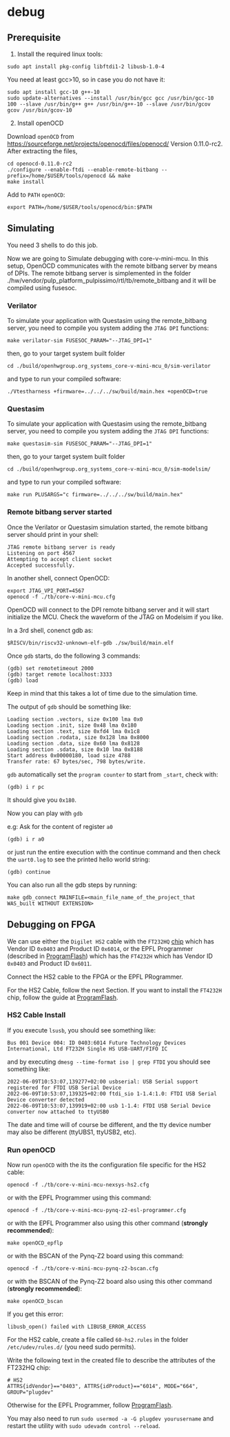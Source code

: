 #  debug

## Prerequisite

1. Install the required linux tools:

```
sudo apt install pkg-config libftdi1-2 libusb-1.0-4
```

You need at least gcc>10, so in case you do not have it:

```
sudo apt install gcc-10 g++-10
sudo update-alternatives --install /usr/bin/gcc gcc /usr/bin/gcc-10 100 --slave /usr/bin/g++ g++ /usr/bin/g++-10 --slave /usr/bin/gcov gcov /usr/bin/gcov-10
```

2. Install openOCD

Download `openOCD` from https://sourceforge.net/projects/openocd/files/openocd/
Version 0.11.0-rc2.
After extracting the files,

```
cd openocd-0.11.0-rc2
./configure --enable-ftdi --enable-remote-bitbang --prefix=/home/$USER/tools/openocd && make
make install
```

Add to `PATH` `openOCD`:

```
export PATH=/home/$USER/tools/openocd/bin:$PATH
```
## Simulating

You need 3 shells to do this job.

Now we are going to Simulate debugging with core-v-mini-mcu.
In this setup, OpenOCD communicates with the remote bitbang server by means of DPIs.
The remote bitbang server is simplemented in the folder ./hw/vendor/pulp_platform_pulpissimo/rtl/tb/remote_bitbang and it will be compiled using fusesoc.

### Verilator

To simulate your application with Questasim using the remote_bitbang server, you need to compile you system adding the `JTAG DPI` functions:

```
make verilator-sim FUSESOC_PARAM="--JTAG_DPI=1"
```

then, go to your target system built folder

```
cd ./build/openhwgroup.org_systems_core-v-mini-mcu_0/sim-verilator
```

and type to run your compiled software:

```
./Vtestharness +firmware=../../../sw/build/main.hex +openOCD=true
```

### Questasim

To simulate your application with Questasim using the remote_bitbang server, you need to compile you system adding the `JTAG DPI` functions:

```
make questasim-sim FUSESOC_PARAM="--JTAG_DPI=1"
```

then, go to your target system built folder

```
cd ./build/openhwgroup.org_systems_core-v-mini-mcu_0/sim-modelsim/
```

and type to run your compiled software:

```
make run PLUSARGS="c firmware=../../../sw/build/main.hex"
```
### Remote bitbang server started

Once the Verilator or Questasim simulation started, the remote bitbang server should print in your shell:

```
JTAG remote bitbang server is ready
Listening on port 4567
Attempting to accept client socket
Accepted successfully.
```

In another shell, connect OpenOCD:

```
export JTAG_VPI_PORT=4567
openocd -f ./tb/core-v-mini-mcu.cfg
```

OpenOCD will connect to the DPI remote bitbang server and it will start initialize the MCU.
Check the waveform of the JTAG on Modelsim if you like.

In a 3rd shell, conenct gdb as:

```
$RISCV/bin/riscv32-unknown-elf-gdb ./sw/build/main.elf
```

Once `gdb` starts, do the following 3 commands:
```
(gdb) set remotetimeout 2000
(gdb) target remote localhost:3333
(gdb) load
```

Keep in mind that this takes a lot of time due to the simulation time.

The output of `gdb` should be something like:

```
Loading section .vectors, size 0x100 lma 0x0
Loading section .init, size 0x48 lma 0x180
Loading section .text, size 0xfd4 lma 0x1c8
Loading section .rodata, size 0x128 lma 0x8000
Loading section .data, size 0x60 lma 0x8128
Loading section .sdata, size 0x10 lma 0x8188
Start address 0x00000180, load size 4788
Transfer rate: 67 bytes/sec, 798 bytes/write.
```

`gdb` automatically set the `program counter` to start from `_start`, check with:

```
(gdb) i r pc
```
It should give you `0x180`.

Now you can play with `gdb`

e.g: Ask for the content of register `a0`

```
(gdb) i r a0
```
or just run the entire execution with the continue command and then check the `uart0.log` to see the printed hello world string:

```
(gdb) continue
```

You can also run all the gdb steps by running:
```
make gdb_connect MAINFILE=<main_file_name_of_the_project_that WAS_built WITHOUT EXTENSION>
```

## Debugging on FPGA

We can use either the `Digilet HS2` cable with the `FT232HQ` [chip](https://www.ftdichip.com/Support/Documents/TechnicalNotes/TN_100_USB_VID-PID_Guidelines.pdf) which has Vendor ID `0x0403` and Product ID `0x6014`, or the EPFL Programmer (described in
[ProgramFlash](./ProgramFlash.md)) which has the `FT4232H` which has Vendor ID `0x0403` and Product ID `0x6011`.

Connect the HS2 cable to the FPGA or the EPFL PRogrammer.

For the HS2 Cable, follow the next Section.
If you want to install the `FT4232H` chip, follow the guide at [ProgramFlash](./ProgramFlash.md).

### HS2 Cable Install


If you execute `lsusb`, you should see something like:

```
Bus 001 Device 004: ID 0403:6014 Future Technology Devices International, Ltd FT232H Single HS USB-UART/FIFO IC
```

and by executing `dmesg --time-format iso | grep FTDI` you should see something like:

```
2022-06-09T10:53:07,139277+02:00 usbserial: USB Serial support registered for FTDI USB Serial Device
2022-06-09T10:53:07,139325+02:00 ftdi_sio 1-1.4:1.0: FTDI USB Serial Device converter detected
2022-06-09T10:53:07,139919+02:00 usb 1-1.4: FTDI USB Serial Device converter now attached to ttyUSB0
```
The date and time will of course be different, and the tty device number may also be different (ttyUBS1, ttyUSB2, etc).


### Run openOCD

Now run `openOCD` with the its the configuration file specific for the HS2 cable:

```
openocd -f ./tb/core-v-mini-mcu-nexsys-hs2.cfg
```

or with the EPFL Programmer using this command:

```
openocd -f ./tb/core-v-mini-mcu-pynq-z2-esl-programmer.cfg
```

or with the EPFL Programmer also using this other command (**strongly recommended**):

```
make openOCD_epflp
```

or with the BSCAN of the Pynq-Z2 board using this command:
```
openocd -f ./tb/core-v-mini-mcu-pynq-z2-bscan.cfg
```

or with the BSCAN of the Pynq-Z2 board also using this other command (**strongly recommended**):

```
make openOCD_bscan
```

If you get this error:

```
libusb_open() failed with LIBUSB_ERROR_ACCESS
```

For the HS2 cable, create a file called `60-hs2.rules` in the folder `/etc/udev/rules.d/` (you need sudo permits).

Write the following text in the created file to describe the attributes of the FT232HQ chip:

```
# HS2
ATTRS{idVendor}=="0403", ATTRS{idProduct}=="6014", MODE="664", GROUP="plugdev"
```

Otherwise for the EPFL Programmer, follow [ProgramFlash](./ProgramFlash.md).

You may also need to run `sudo usermod -a -G plugdev yourusername` and restart the utility with `sudo udevadm control --reload`.
